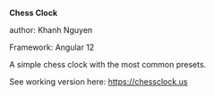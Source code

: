 **Chess Clock**

author: Khanh Nguyen

Framework: Angular 12

A simple chess clock with the most common presets.

See working version here: https://chessclock.us



